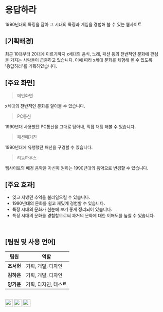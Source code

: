 # 응답하라

 1990년대의 특징을 담아 그 시대의 특징과 게임을 경험해 볼 수 있는 웹사이트
<br>

## [기획배경]
최근 10대부터 20대에 이르기까지 x세대의 음식, 노래, 패션 등의 전반적인 문화에 관심을 가지는 사람들이 급증하고 있습니다. 이에 따라 x세대 문화를 체험해 볼 수 있도록 '응답하라'를 기획하였습니다.
<br>

## [주요 화면]
> 메인화면

x세대의 전반적인 문화를 알아볼 수 있습니다.

> PC통신

1990년대 사용했던 PC통신을 그대로 담아내, 직접 채팅 해볼 수 있습니다.

>패션매거진

1990년대에 유행했던 패션을 구경할 수 있습니다.

>리듬하우스

웹사이트의 배경 음악을 자신이 원하는 1990년대의 음악으로 변경할 수 있습니다.
<br>

## [주요 효과]
- 잊고 지냈던 추억을 불러일으킬 수 있습니다.
- 1990년대의 문화를 쉽고 재밌게 경험할 수 있습니다.
- 특정 시대의 문화가 한눈에 보기 좋게 정리되어 있습니다.
- 특정 시대의 문화를 경험함으로써 과거의 문화에 대한 이해도를 높일 수 있습니다.
<br>

## [팀원 및 사용 언어]
| 팀원       | 역할               |
| ---------- | ------------------|
| **조서현** | 기획, 개발, 디자인 |
| **김하은** | 기획, 개발, 디자인 |
| **양가윤** | 기획, 디자인, 테스트 |

<br>

<img src="https://img.shields.io/badge/HTML5-E34F26?style=flat&logo=HTML5&logoColor=white" height="25" />
<img src="https://img.shields.io/badge/CSS3-1572B6?style=flat&logo=CSS3&logoColor=white" height="25"/>
<img src="https://img.shields.io/badge/JavaScript-F7DF1E?style=flat&logo=javascript&logoColor=white" height="25"/>


